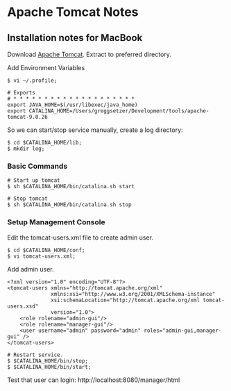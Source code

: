 # Apache Tomcat Notes

## Installation notes for MacBook
Download [Apache Tomcat](https://tomcat.apache.org/download-90.cgi). Extract to preferred directory.

Add Environment Variables
```
$ vi ~/.profile;
```


```
# Exports
# * * * * * * * * * * * * * * * * * * * *
export JAVA_HOME=$(/usr/libexec/java_home)
export CATALINA_HOME=/Users/greggsetzer/Development/tools/apache-tomcat-9.0.26
```

So we can start/stop service manually, create a log directory:
```
$ cd $CATALINA_HOME/lib;
$ mkdir log;
```

### Basic Commands
```
# Start up tomcat
$ sh $CATALINA_HOME/bin/catalina.sh start

# Stop tomcat
$ sh $CATALINA_HOME/bin/catalina.sh stop
```

### Setup Management Console

Edit the tomcat-users.xml file to create admin user.
```
$ cd $CATALINA_HOME/conf;
$ vi tomcat-users.xml;
```

Add admin user.
```
<?xml version="1.0" encoding="UTF-8"?>
<tomcat-users xmlns="http://tomcat.apache.org/xml"
              xmlns:xsi="http://www.w3.org/2001/XMLSchema-instance"
              xsi:schemaLocation="http://tomcat.apache.org/xml tomcat-users.xsd"
              version="1.0">
    <role rolename="admin-gui"/>
    <role rolename="manager-gui"/>
    <user username="admin" password="admin" roles="admin-gui,manager-gui" />
</tomcat-users>
```

```
# Restart service.
$ $CATALINA_HOME/bin/stop;
$ $CATALINA_HOME/bin/start;
```

Test that user can login:
http://localhost:8080/manager/html

